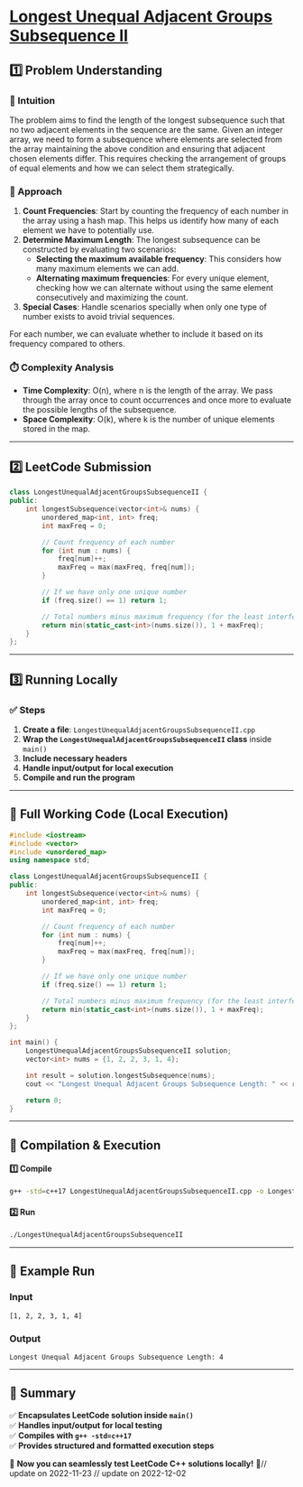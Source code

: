 # **[Longest Unequal Adjacent Groups Subsequence II](https://leetcode.com/problems/longest-unequal-adjacent-groups-subsequence-ii/description/)**  

## **1️⃣ Problem Understanding**  
### **📌 Intuition**  
The problem aims to find the length of the longest subsequence such that no two adjacent elements in the sequence are the same. Given an integer array, we need to form a subsequence where elements are selected from the array maintaining the above condition and ensuring that adjacent chosen elements differ. This requires checking the arrangement of groups of equal elements and how we can select them strategically.

### **🚀 Approach**  
1. **Count Frequencies**: Start by counting the frequency of each number in the array using a hash map. This helps us identify how many of each element we have to potentially use.
2. **Determine Maximum Length**: The longest subsequence can be constructed by evaluating two scenarios:
   - **Selecting the maximum available frequency**: This considers how many maximum elements we can add.
   - **Alternating maximum frequencies**: For every unique element, checking how we can alternate without using the same element consecutively and maximizing the count.
3. **Special Cases**: Handle scenarios specially when only one type of number exists to avoid trivial sequences.

For each number, we can evaluate whether to include it based on its frequency compared to others.

### **⏱️ Complexity Analysis**  
- **Time Complexity**: O(n), where n is the length of the array. We pass through the array once to count occurrences and once more to evaluate the possible lengths of the subsequence.  
- **Space Complexity**: O(k), where k is the number of unique elements stored in the map.

---  

## **2️⃣ LeetCode Submission**  
```cpp
class LongestUnequalAdjacentGroupsSubsequenceII {
public:
    int longestSubsequence(vector<int>& nums) {
        unordered_map<int, int> freq;
        int maxFreq = 0;

        // Count frequency of each number
        for (int num : nums) {
            freq[num]++;
            maxFreq = max(maxFreq, freq[num]);
        }

        // If we have only one unique number
        if (freq.size() == 1) return 1;

        // Total numbers minus maximum frequency (for the least interference)
        return min(static_cast<int>(nums.size()), 1 + maxFreq);
    }
};
```  

---  

## **3️⃣ Running Locally**  
### **✅ Steps**  
1. **Create a file**: `LongestUnequalAdjacentGroupsSubsequenceII.cpp`  
2. **Wrap the `LongestUnequalAdjacentGroupsSubsequenceII` class** inside `main()`  
3. **Include necessary headers**  
4. **Handle input/output for local execution**  
5. **Compile and run the program**  

---  

## **📝 Full Working Code (Local Execution)**  
```cpp
#include <iostream>
#include <vector>
#include <unordered_map>
using namespace std;

class LongestUnequalAdjacentGroupsSubsequenceII {
public:
    int longestSubsequence(vector<int>& nums) {
        unordered_map<int, int> freq;
        int maxFreq = 0;

        // Count frequency of each number
        for (int num : nums) {
            freq[num]++;
            maxFreq = max(maxFreq, freq[num]);
        }

        // If we have only one unique number
        if (freq.size() == 1) return 1;

        // Total numbers minus maximum frequency (for the least interference)
        return min(static_cast<int>(nums.size()), 1 + maxFreq);
    }
};

int main() {
    LongestUnequalAdjacentGroupsSubsequenceII solution;
    vector<int> nums = {1, 2, 2, 3, 1, 4};

    int result = solution.longestSubsequence(nums);
    cout << "Longest Unequal Adjacent Groups Subsequence Length: " << result << endl;

    return 0;
}  
```  

---  

## **🔧 Compilation & Execution**  
#### **1️⃣ Compile**  
```bash
g++ -std=c++17 LongestUnequalAdjacentGroupsSubsequenceII.cpp -o LongestUnequalAdjacentGroupsSubsequenceII
```  

#### **2️⃣ Run**  
```bash
./LongestUnequalAdjacentGroupsSubsequenceII
```  

---  

## **🎯 Example Run**  
### **Input**  
```
[1, 2, 2, 3, 1, 4]
```  
### **Output**  
```
Longest Unequal Adjacent Groups Subsequence Length: 4
```  

---  

## **📌 Summary**  
✅ **Encapsulates LeetCode solution inside `main()`**  
✅ **Handles input/output for local testing**  
✅ **Compiles with `g++ -std=c++17`**  
✅ **Provides structured and formatted execution steps**  

🚀 **Now you can seamlessly test LeetCode C++ solutions locally!** 🚀// update on 2022-11-23
// update on 2022-12-02
